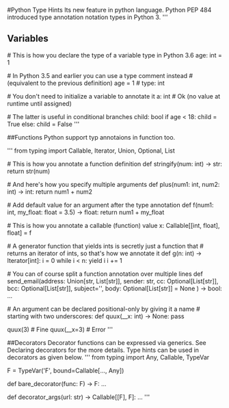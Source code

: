 #Python Type Hints
Its new feature in python language. 
Python PEP 484 introduced type annotation notation types in Python 3.
'''
## Variables
\# This is how you declare the type of a variable type in Python 3.6
age: int = 1

\# In Python 3.5 and earlier you can use a type comment instead
\# (equivalent to the previous definition)
age = 1  # type: int

\# You don't need to initialize a variable to annotate it
a: int  # Ok (no value at runtime until assigned)

\# The latter is useful in conditional branches
child: bool
if age < 18:
    child = True
else:
    child = False
'''

##Functions
Python support typ annotaions in function too.

'''
from typing import Callable, Iterator, Union, Optional, List

\# This is how you annotate a function definition
def stringify(num: int) -> str:
    return str(num)

\# And here's how you specify multiple arguments
def plus(num1: int, num2: int) -> int:
    return num1 + num2

\# Add default value for an argument after the type annotation
def f(num1: int, my_float: float = 3.5) -> float:
    return num1 + my_float

\# This is how you annotate a callable (function) value
x: Callable[[int, float], float] = f

\# A generator function that yields ints is secretly just a function that
\# returns an iterator of ints, so that's how we annotate it
def g(n: int) -> Iterator[int]:
    i = 0
    while i < n:
        yield i
        i += 1

\# You can of course split a function annotation over multiple lines
def send_email(address: Union[str, List[str]],
               sender: str,
               cc: Optional[List[str]],
               bcc: Optional[List[str]],
               subject='',
               body: Optional[List[str]] = None
               ) -> bool:
    ...

\# An argument can be declared positional-only by giving it a name
\# starting with two underscores:
def quux(__x: int) -> None:
    pass

quux(3)  # Fine
quux(__x=3)  # Error
'''

##Decorators
Decorator functions can be expressed via generics. See Declaring decorators for the more details.
Type hints can be used in decorators as given below.
'''
from typing import Any, Callable, TypeVar

F = TypeVar('F', bound=Callable[..., Any])

def bare_decorator(func: F) -> F:
    ...

def decorator_args(url: str) -> Callable[[F], F]:
    ...
'''
